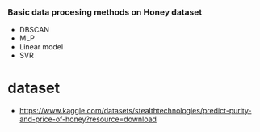 ### Basic data procesing methods on Honey dataset
- DBSCAN
- MLP
- Linear model
- SVR
# dataset
  -  https://www.kaggle.com/datasets/stealthtechnologies/predict-purity-and-price-of-honey?resource=download
